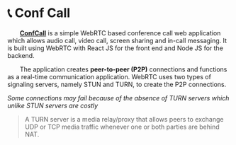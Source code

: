 # 📞 Conf Call

&ensp;&ensp;&ensp;&ensp;[**ConfCall**](https://conf-rtc.herokuapp.com/) is a simple WebRTC based conference call web application which allows audio call, video call, screen sharing and in-call messaging. It is built using WebRTC with React JS for the front end and Node JS for the backend. 

&ensp;&ensp;&ensp;&ensp;The application creates **peer-to-peer (P2P)** connections and functions as a real-time communication application. WebRTC uses two types of signaling servers, namely STUN and TURN, to create the P2P connections.

*Some connections may fail because of the absence of TURN servers which unlike STUN servers are costly*

>A TURN server is a media relay/proxy that allows peers to exchange UDP or TCP media traffic whenever one or both parties are behind NAT.


